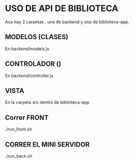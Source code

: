 # USO DE API DE BIBLIOTECA

Aca hay 2 carpetas , una de backend y una de biblioteca-app.

## MODELOS (CLASES)
En backend/models.js

## CONTROLADOR ()
En backend/controller.js

## VISTA
En la carpeta src dentro de biblioteca-app

## Correr FRONT
./run_front.sh

## CORRER EL MINI SERVIDOR
./run_back.sh
